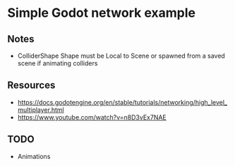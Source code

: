 # Simple Godot network example

## Notes

* ColliderShape Shape must be Local to Scene or spawned from a saved scene if animating colliders

## Resources

* https://docs.godotengine.org/en/stable/tutorials/networking/high_level_multiplayer.html
* https://www.youtube.com/watch?v=n8D3vEx7NAE

## TODO

* Animations
